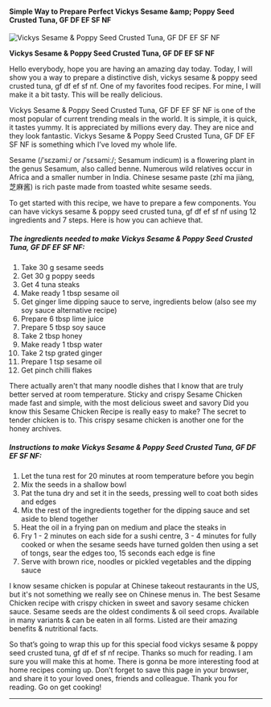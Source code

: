             

#### Simple Way to Prepare Perfect Vickys Sesame &amp;amp; Poppy Seed Crusted Tuna, GF DF EF SF NF

![Vickys Sesame &amp; Poppy Seed Crusted Tuna, GF DF EF SF NF](https://img-global.cpcdn.com/recipes/748536e809315a92/751x532cq70/vickys-sesame-poppy-seed-crusted-tuna-gf-df-ef-sf-nf-recipe-main-photo.jpg)

**Vickys Sesame &amp; Poppy Seed Crusted Tuna, GF DF EF SF NF**

Hello everybody, hope you are having an amazing day today. Today, I will show you a way to prepare a distinctive dish, vickys sesame & poppy seed crusted tuna, gf df ef sf nf. One of my favorites food recipes. For mine, I will make it a bit tasty. This will be really delicious.

Vickys Sesame & Poppy Seed Crusted Tuna, GF DF EF SF NF is one of the most popular of current trending meals in the world. It is simple, it is quick, it tastes yummy. It is appreciated by millions every day. They are nice and they look fantastic. Vickys Sesame & Poppy Seed Crusted Tuna, GF DF EF SF NF is something which I’ve loved my whole life.

Sesame (/ˈsɛzəmiː/ or /ˈsɛsəmiː/; Sesamum indicum) is a flowering plant in the genus Sesamum, also called benne. Numerous wild relatives occur in Africa and a smaller number in India. Chinese sesame paste (zhī ma jiàng, 芝麻酱) is rich paste made from toasted white sesame seeds.

To get started with this recipe, we have to prepare a few components. You can have vickys sesame & poppy seed crusted tuna, gf df ef sf nf using 12 ingredients and 7 steps. Here is how you can achieve that.

##### The ingredients needed to make Vickys Sesame & Poppy Seed Crusted Tuna, GF DF EF SF NF:

1.  Take 30 g sesame seeds
2.  Get 30 g poppy seeds
3.  Get 4 tuna steaks
4.  Make ready 1 tbsp sesame oil
5.  Get ginger lime dipping sauce to serve, ingredients below (also see my soy sauce alternative recipe)
6.  Prepare 6 tbsp lime juice
7.  Prepare 5 tbsp soy sauce
8.  Take 2 tbsp honey
9.  Make ready 1 tbsp water
10.  Take 2 tsp grated ginger
11.  Prepare 1 tsp sesame oil
12.  Get pinch chilli flakes

There actually aren't that many noodle dishes that I know that are truly better served at room temperature. Sticky and crispy Sesame Chicken made fast and simple, with the most delicious sweet and savory Did you know this Sesame Chicken Recipe is really easy to make? The secret to tender chicken is to. This crispy sesame chicken is another one for the honey archives.

##### Instructions to make Vickys Sesame & Poppy Seed Crusted Tuna, GF DF EF SF NF:

1.  Let the tuna rest for 20 minutes at room temperature before you begin
2.  Mix the seeds in a shallow bowl
3.  Pat the tuna dry and set it in the seeds, pressing well to coat both sides and edges
4.  Mix the rest of the ingredients together for the dipping sauce and set aside to blend together
5.  Heat the oil in a frying pan on medium and place the steaks in
6.  Fry 1 - 2 minutes on each side for a sushi centre, 3 - 4 minutes for fully cooked or when the sesame seeds have turned golden then using a set of tongs, sear the edges too, 15 seconds each edge is fine
7.  Serve with brown rice, noodles or pickled vegetables and the dipping sauce

I know sesame chicken is popular at Chinese takeout restaurants in the US, but it's not something we really see on Chinese menus in. The best Sesame Chicken recipe with crispy chicken in sweet and savory sesame chicken sauce. Sesame seeds are the oldest condiments & oil seed crops. Available in many variants & can be eaten in all forms. Listed are their amazing benefits & nutritional facts.

So that’s going to wrap this up for this special food vickys sesame & poppy seed crusted tuna, gf df ef sf nf recipe. Thanks so much for reading. I am sure you will make this at home. There is gonna be more interesting food at home recipes coming up. Don’t forget to save this page in your browser, and share it to your loved ones, friends and colleague. Thank you for reading. Go on get cooking!

* * *